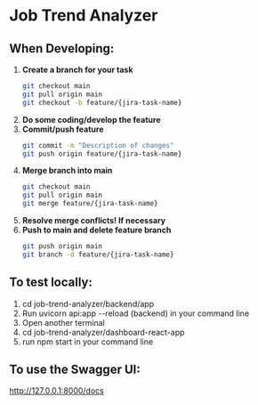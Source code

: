 # Job Trend Analyzer

## When Developing:

1. **Create a branch for your task**
   ```bash
   git checkout main
   git pull origin main
   git checkout -b feature/{jira-task-name}
2. **Do some coding/develop the feature**
3. **Commit/push feature**
   ```bash
   git commit -m "Description of changes"
   git push origin feature/{jira-task-name}
5. **Merge branch into main**
   ```bash
   git checkout main
   git pull origin main
   git merge feature/{jira-task-name}
6. **Resolve merge conflicts! If necessary**
7. **Push to main and delete feature branch**
   ```bash
   git push origin main
   git branch -d feature/{jira-task-name}

## To test locally:
1. cd job-trend-analyzer/backend/app
2. Run uvicorn api:app --reload (backend) in your command line
3. Open another terminal
4. cd job-trend-analyzer/dashboard-react-app
5. run npm start in your command line

## To use the Swagger UI:
http://127.0.0.1:8000/docs
